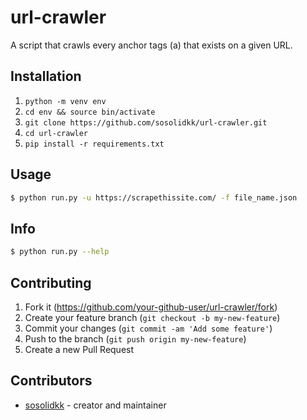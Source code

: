 # url-crawler
A script that crawls every anchor tags (a) that exists on a given URL.

## Installation
1. `python -m venv env`
2. `cd env && source bin/activate`
3. `git clone https://github.com/sosolidkk/url-crawler.git`
4. `cd url-crawler`
5. `pip install -r requirements.txt`

## Usage

```sh
$ python run.py -u https://scrapethissite.com/ -f file_name.json
```

## Info

```sh
$ python run.py --help
```

## Contributing

1. Fork it (<https://github.com/your-github-user/url-crawler/fork>)
2. Create your feature branch (`git checkout -b my-new-feature`)
3. Commit your changes (`git commit -am 'Add some feature'`)
4. Push to the branch (`git push origin my-new-feature`)
5. Create a new Pull Request

## Contributors

- [sosolidkk](https://github.com/sosolidkk) - creator and maintainer